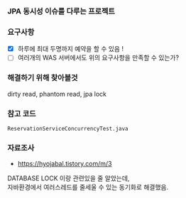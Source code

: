 ### JPA 동시성 이슈를 다루는 프로젝트

### 요구사항
- [x] 하루에 최대 두명까지 예약을 할 수 있음 !
- [ ] 여러개의 WAS 서버에서도 위의 요구사항을 만족할 수 있는가?

### 해결하기 위해 찾아볼것
dirty read, phantom read, jpa lock


### 참고 코드 
`ReservationServiceConcurrencyTest.java`



### 자료조사

* https://hyojabal.tistory.com/m/3

DATABASE LOCK 이랑 관련있을 줄 알았는데,
<br>
자바환경에서 여러스레드를 줄세울 수 있는 동기화로 해결했음.  


